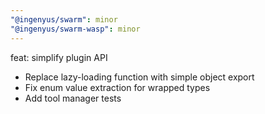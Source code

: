 ```yaml
---
"@ingenyus/swarm": minor
"@ingenyus/swarm-wasp": minor
---
```


feat: simplify plugin API

- Replace lazy-loading function with simple object export
- Fix enum value extraction for wrapped types
- Add tool manager tests
